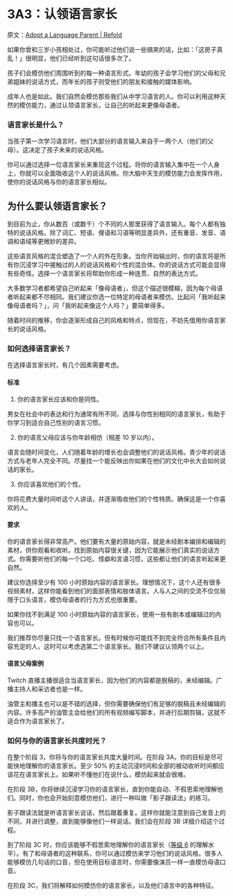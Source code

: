 # 3A3：认领语言家长

原文：[Adopt a Language Parent | Refold](https://refold.la/roadmap/stage-3/a/adopt-a-parent)

如果你曾和三岁小孩相处过，你可能听过他们说一些搞笑的话，比如：「这房子真乱！」很明显，他们已经听到这句话很多次了。

孩子们会模仿他们周围听到的每一种语言形式。年幼的孩子会学习他们的父母和兄弟姐妹的说话方式，而年长的孩子则受他们的朋友和接触的媒体影响。

成年人也是如此。我们自然会模仿那些我们从中学习语言的人。你可以利用这种天然的模仿能力，通过认领语言家长，让自己的听起来更像母语者。

### 语言家长是什么？

当孩子第一次学习语言时，他们大部分的语言输入来自于一两个人（他们的父母）。这决定了孩子未来的说话风格。

你可以通过选择一位语言家长来重现这个过程。将你的语言输入集中在一个人身上，你就可以全面吸收这个人的说话风格。你大脑中天生的模仿能力会发挥作用，使你的说话风格与你的语言家长相似。

## 为什么要认领语言家长？

到目前为止，你从数百（或数千）个不同的人那里获得了语言输入。每个人都有独特的说话风格。除了词汇、短语、俚语和习语等明显差异外，还有重音、发音、语调和语域等更微妙的差异。

这些语言风格的混合塑造了一个人的外在形象。当你开始输出时，你的语言将是所有你沉浸学习中接触过的人的说话风格和个性的混合体。你的说话方式可能会显得有些奇怪。选择一个语言家长将帮助你形成一种连贯、自然的表达方式。

大多数学习者都希望自己听起来「像母语者」，但这个描述很模糊，因为每个母语者听起来都不尽相同。我们建议你选一位特定的母语者来模仿。比起问「我听起来像母语者吗？」，问「我听起来像这个人吗？」要简单得多。

随着时间的推移，你会逐渐形成自己的风格和特点，但现在，不妨先借用你语言家长的说话风格。

### 如何选择语言家长？

在选择语言家长时，有几个因素需要考虑。

#### 标准

1. 你的语言家长应该和你是同性。

男女在社会中的表达和行为通常有所不同，选择与你性别相同的语言家长，有助于你学习到适合自己性别的语言习惯。

2. 你的语言父母应该与你年龄相仿（相差 10 岁以内）。

语言会随时间变化，人们随着年龄的增长也会调整他们的说话风格。青少年的说话方式与老年人完全不同。尽量找一个能反映出你如果在他们的文化中长大会如何说话的家长。

3. 你应该喜欢他们的个性。

你将花费大量时间听这个人讲话，并逐渐吸收他们的个性特质。确保这是一个你喜欢的人。

#### 要求

你的语言家长得非常高产。他们要有大量的原始内容，就是未经剧本编排和编辑的素材，供你观看和收听。找到原始内容很关键，因为它能展示他们真实的说话方式。你需要听他们的每一个口吃、怪癖和言语习惯，这些都让他们的语言听起来更自然。

建议你选择至少有 100 小时原始内容的语言家长。理想情况下，这个人还有很多视频素材，这样你能看到他们的面部表情和肢体语言。人与人之间的交流不仅仅局限于口头语言，模仿母语者的行为方式也很重要。

如果你找不到满足 100 小时原始内容的语言家长，使用一些有剧本或编辑过的内容也可以。

我们推荐你尽量只找一个语言家长。但有时候你可能找不到完全符合所有条件且内容充足的人，这时可以考虑选第二个语言家长。我们不建议认领两个以上。

#### 语言父母案例

Twitch 直播主播很适合当语言家长，因为他们的内容都是脱稿的，未经编辑。广播主持人和采访者也是一样。

油管主和播主也可以是不错的选择，但你需要确保他们有足够的脱稿且未经编辑的内容。许多高产的油管主会给他们的所有视频编写脚本，并进行后期剪辑，这就不适合作为语言家长了。

### 如何与你的语言家长共度时光？

在整个阶段 3，你将与你的语言家长共度大量时间。在阶段 3A，你的目标是尽可能快地理解你的语言家长。至少 50% 的主动沉浸时间和全部的被动收听时间都应该花在语言家长上。如果听不懂他们在说什么，模仿起来就会很难。

在阶段 3B，你将继续沉浸学习你的语言家长，直到你能自动、不假思索地理解他们。同时，你也会开始刻意模仿他们，进行一种叫做「影子跟读法」的练习。

影子跟读法就是听语言家长说话，然后跟着重复。这样你就能注意到自己发音上的不同，并进行调整，直到能够像他们一样说话。我们会在阶段 3B 详细介绍这个过程。

到了阶段 3C 时，你应该能够不假思索地理解你的语言家长（[等级 6](https://refold.la/roadmap/stage-2/a/levels-of-comprehension#Level-6-Automatic) 的理解水平）。有了和母语者的这种联系，你可以通过模仿来学习他们的说话风格。很多人能够模仿几句话的口音，但在使用目标语言时，你需要像演员一样一直模仿母语口音。

在阶段 3C，我们将解释如何模仿你的语言家长，以及他们语言中的各种特征。
